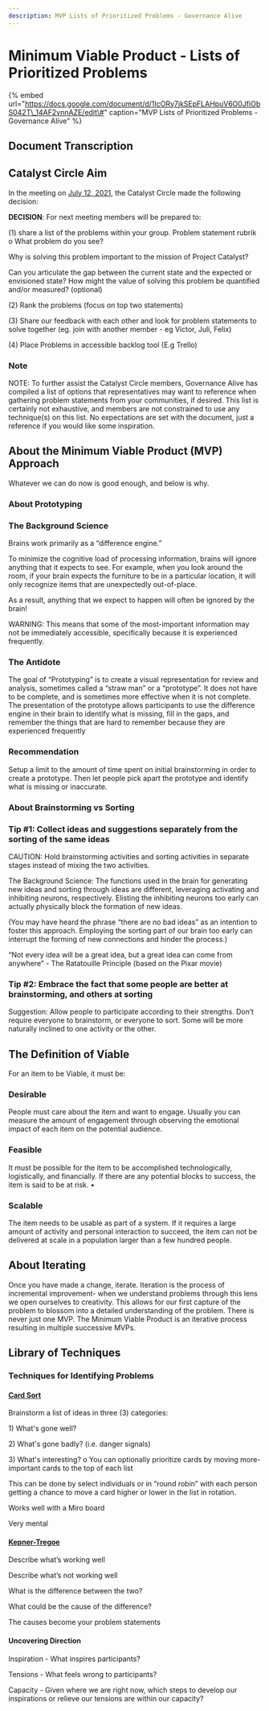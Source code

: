 ```yaml
---
description: MVP Lists of Prioritized Problems - Governance Alive
---
```


# Minimum Viable Product - Lists of Prioritized Problems

{% embed url="https://docs.google.com/document/d/1IcORy7jkSEpFLAHpuV6O0JfiObS042T\_14AF2vnnAZE/edit\#" caption="MVP Lists of Prioritized Problems - Governance Alive" %}

## Document Transcription

## Catalyst Circle Aim

 In the meeting on [July 12, 2021](https://catalyst-swarm.gitbook.io/catalyst-circle/meetings/july-12th-2021), the Catalyst Circle made the following decision:

**DECISION**: For next meeting members will be prepared to: 

\(1\) share a list of the problems within your group. Problem statement rubrik o What problem do you see?

Why is solving this problem important to the mission of Project Catalyst? 

 Can you articulate the gap between the current state and the expected or envisioned state?  How might the value of solving this problem be quantified and/or measured? \(optional\) 

\(2\) Rank the problems \(focus on top two statements\)

\(3\) Share our feedback with each other and look for problem statements to solve together \(eg. join with another member - eg Victor, Juli, Felix\)

\(4\) Place Problems in accessible backlog tool \(E.g Trello\)

### Note

NOTE: To further assist the Catalyst Circle members, Governance Alive has compiled a list of options that representatives may want to reference when gathering problem statements from your communities, if desired. This list is certainly not exhaustive, and members are not constrained to use any technique\(s\) on this list. No expectations are set with the document, just a reference if you would like some inspiration.

## About the Minimum Viable Product \(MVP\) Approach

Whatever we can do now is good enough, and below is why.

### About Prototyping

### The Background Science

Brains work primarily as a “difference engine.”

To minimize the cognitive load of processing information, brains will ignore anything that it expects to see. For example, when you look around the room, if your brain expects the furniture to be in a particular location, it will only recognize items that are unexpectedly out-of-place.

As a result, anything that we expect to happen will often be ignored by the brain!

WARNING: This means that some of the most-important information may not be immediately accessible, specifically because it is experienced frequently.

### The Antidote

The goal of “Prototyping” is to create a visual representation for review and analysis, sometimes called a “straw man” or a “prototype”. It does not have to be complete, and is sometimes more effective when it is not complete. The presentation of the prototype allows participants to use the difference engine in their brain to identify what is missing, fill in the gaps, and remember the things that are hard to remember because they are experienced frequently

### Recommendation

Setup a limit to the amount of time spent on initial brainstorming in order to create a prototype. Then let people pick apart the prototype and identify what is missing or inaccurate.

### About Brainstorming vs Sorting

### Tip \#1: Collect ideas and suggestions separately from the sorting of the same ideas

CAUTION: Hold brainstorming activities and sorting activities in separate stages instead of mixing the two activities.

 The Background Science: The functions used in the brain for generating new ideas and sorting through ideas are different, leveraging activating and inhibiting neurons, respectively. Elisting the inhibiting neurons too early can actually physically block the formation of new ideas. 

\(You may have heard the phrase “there are no bad ideas” as an intention to foster this approach. Employing the sorting part of our brain too early can interrupt the forming of new connections and hinder the process.\) 

“Not every idea will be a great idea, but a great idea can come from anywhere” - The Ratatouille Principle \(based on the Pixar movie\)

### Tip \#2: Embrace the fact that some people are better at brainstorming, and others at sorting 

Suggestion: Allow people to participate according to their strengths. Don’t require everyone to brainstorm, or everyone to sort. Some will be more naturally inclined to one activity or the other.

## The Definition of Viable

For an item to be Viable, it must be:

### Desirable

 People must care about the item and want to engage. Usually you can measure the amount of engagement through observing the emotional impact of each item on the potential audience.

### Feasible 

It must be possible for the item to be accomplished technologically, logistically, and financially. If there are any potential blocks to success, the item is said to be at risk. • 

### Scalable

The item needs to be usable as part of a system. If it requires a large amount of activity and personal interaction to succeed, the item can not be delivered at scale in a population larger than a few hundred people.

## About Iterating

Once you have made a change, iterate. Iteration is the process of incremental improvement- when we understand problems through this lens we open ourselves to creativity. This allows for our first capture of the problem to blossom into a detailed understanding of the problem. There is never just one MVP. The Minimum Viable Product is an iterative process resulting in multiple successive MVPs.

## Library of Techniques

### Techniques for Identifying Problems

#### [Card Sort](https://www.optimalworkshop.com/learn/101s/card-sorting/)

Brainstorm a list of ideas in three \(3\) categories: 

1\) What's gone well?

2\) What's gone badly? \(i.e. danger signals\)

3\) What's interesting? o You can optionally prioritize cards by moving more-important cards to the top of each list

This can be done by select individuals or in “round robin” with each person getting a chance to move a card higher or lower in the list in rotation. 

Works well with a Miro board

Very mental

#### [Kepner-Tregoe](https://www.mathscinotes.com/wp-content/uploads/2016/03/Kepner-Tregoe_Methodology_version_2_20130307.pdf)

Describe what’s working well

Describe what’s not working well

What is the difference between the two?

What could be the cause of the difference?

The causes become your problem statements

#### Uncovering Direction

Inspiration - What inspires participants?

Tensions - What feels wrong to participants?

Capacity - Given where we are right now, which steps to develop our inspirations or relieve our tensions are within our capacity?





